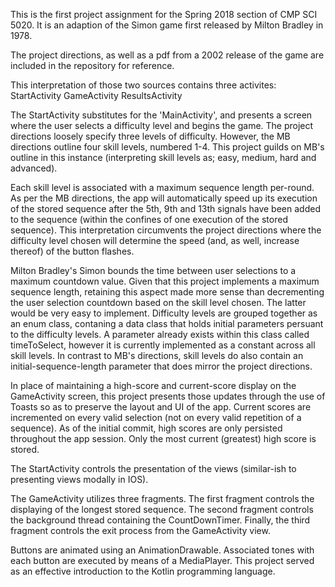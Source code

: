 This is the first project assignment for the Spring 2018 section
of CMP SCI 5020. It is an adaption of the Simon game first released
by Milton Bradley in 1978.

The project directions, as well as a pdf from a 2002 release of the
game are included in the repository for reference.

This interpretation of those two sources contains three activites:
	StartActivity
	GameActivity
	ResultsActivity

The StartActivity substitutes for the 'MainActivity', and presents
a screen where the user selects a difficulty level and begins the game.
The project directions loosely specify three levels of difficulty.
However, the MB directions outline four skill levels, numbered 1-4. This
project guilds on MB's outline in this instance (interpreting skill levels
as; easy, medium, hard and advanced).

Each skill level is associated with a maximum sequence length per-round.
As per the MB directions, the app will automatically speed up its execution
of the stored sequence after the 5th, 9th and 13th signals have been added
to the sequence (within the confines of one execution of the stored sequence).
This interpretation circumvents the project directions where the difficulty
level chosen will determine the speed (and, as well, increase thereof) of the
button flashes.

Milton Bradley's Simon bounds the time between user selections to a maximum
countdown value. Given that this project implements a maximum sequence length,
retaining this aspect made more sense than decrementing the user selection
countdown based on the skill level chosen. The latter would be very easy to
implement. Difficulty levels are grouped together as an enum class, contaning
a data class that holds initial parameters persuant to the difficulty levels.
A parameter already exists within this class called timeToSelect, however it is
currently implemented as a constant across all skill levels. In contrast to MB's
directions, skill levels do also contain an initial-sequence-length parameter that
does mirror the project directions.

In place of maintaining a high-score and current-score display on the GameActivity
screen, this project presents those updates through the use of Toasts so as to
preserve the layout and UI of the app. Current scores are incremented on every valid
selection (not on every valid repetition of a sequence). As of the initial commit,
high scores are only persisted throughout the app session. Only the most current
(greatest) high score is stored.

The StartActivity  controls the presentation of the views (similar-ish to
presenting views modally in IOS).

The GameActivity utilizes three fragments. The first fragment controls the
displaying of the longest stored sequence. The second fragment controls the background
thread containing the CountDownTimer. Finally, the third fragment controls the exit
process from the GameActivity view.

Buttons are animated using an AnimationDrawable. Associated tones with each
button are executed by means of a MediaPlayer. This project served as an effective
introduction to the Kotlin programming language.
